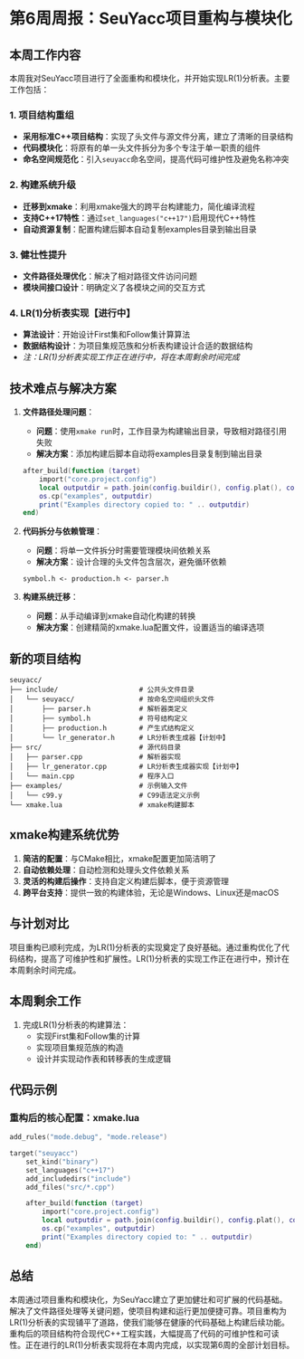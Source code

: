 # 第6周周报：SeuYacc项目重构与模块化

## 本周工作内容

本周我对SeuYacc项目进行了全面重构和模块化，并开始实现LR(1)分析表。主要工作包括：

### 1. 项目结构重组

- **采用标准C++项目结构**：实现了头文件与源文件分离，建立了清晰的目录结构
- **代码模块化**：将原有的单一头文件拆分为多个专注于单一职责的组件
- **命名空间规范化**：引入`seuyacc`命名空间，提高代码可维护性及避免名称冲突

### 2. 构建系统升级

- **迁移到xmake**：利用xmake强大的跨平台构建能力，简化编译流程
- **支持C++17特性**：通过`set_languages("c++17")`启用现代C++特性
- **自动资源复制**：配置构建后脚本自动复制examples目录到输出目录

### 3. 健壮性提升

- **文件路径处理优化**：解决了相对路径文件访问问题
- **模块间接口设计**：明确定义了各模块之间的交互方式

### 4. LR(1)分析表实现【进行中】

- **算法设计**：开始设计First集和Follow集计算算法
- **数据结构设计**：为项目集规范族和分析表构建设计合适的数据结构
- _注：LR(1)分析表实现工作正在进行中，将在本周剩余时间完成_

## 技术难点与解决方案

1. **文件路径处理问题**：
   - **问题**：使用`xmake run`时，工作目录为构建输出目录，导致相对路径引用失败
   - **解决方案**：添加构建后脚本自动将examples目录复制到输出目录

   ```lua
   after_build(function (target)
       import("core.project.config")
       local outputdir = path.join(config.buildir(), config.plat(), config.arch(), config.mode())
       os.cp("examples", outputdir)
       print("Examples directory copied to: " .. outputdir)
   end)
   ```

2. **代码拆分与依赖管理**：
   - **问题**：将单一文件拆分时需要管理模块间依赖关系
   - **解决方案**：设计合理的头文件包含层次，避免循环依赖

   ```plaintext
   symbol.h <- production.h <- parser.h
   ```

3. **构建系统迁移**：
   - **问题**：从手动编译到xmake自动化构建的转换
   - **解决方案**：创建精简的xmake.lua配置文件，设置适当的编译选项

## 新的项目结构

```plaintext
seuyacc/
├── include/                    # 公共头文件目录
│   └── seuyacc/                # 按命名空间组织头文件
│       ├── parser.h            # 解析器类定义
│       ├── symbol.h            # 符号结构定义
│       ├── production.h        # 产生式结构定义
│       └── lr_generator.h      # LR分析表生成器【计划中】
├── src/                        # 源代码目录
│   ├── parser.cpp              # 解析器实现
│   ├── lr_generator.cpp        # LR分析表生成器实现【计划中】
│   └── main.cpp                # 程序入口
├── examples/                   # 示例输入文件
│   └── c99.y                   # C99语法定义示例
└── xmake.lua                   # xmake构建脚本
```

## xmake构建系统优势

1. **简洁的配置**：与CMake相比，xmake配置更加简洁明了
2. **自动依赖处理**：自动检测和处理头文件依赖关系
3. **灵活的构建后操作**：支持自定义构建后脚本，便于资源管理
4. **跨平台支持**：提供一致的构建体验，无论是Windows、Linux还是macOS

## 与计划对比

项目重构已顺利完成，为LR(1)分析表的实现奠定了良好基础。通过重构优化了代码结构，提高了可维护性和扩展性。LR(1)分析表的实现工作正在进行中，预计在本周剩余时间完成。

## 本周剩余工作

1. 完成LR(1)分析表的构建算法：
   - 实现First集和Follow集的计算
   - 实现项目集规范族的构造
   - 设计并实现动作表和转移表的生成逻辑

## 代码示例

### 重构后的核心配置：xmake.lua

```lua
add_rules("mode.debug", "mode.release")

target("seuyacc")
    set_kind("binary")
    set_languages("c++17")
    add_includedirs("include")
    add_files("src/*.cpp")

    after_build(function (target)
        import("core.project.config")
        local outputdir = path.join(config.buildir(), config.plat(), config.arch(), config.mode())
        os.cp("examples", outputdir)
        print("Examples directory copied to: " .. outputdir)
    end)
```

## 总结

本周通过项目重构和模块化，为SeuYacc建立了更加健壮和可扩展的代码基础。解决了文件路径处理等关键问题，使项目构建和运行更加便捷可靠。项目重构为LR(1)分析表的实现铺平了道路，使我们能够在健康的代码基础上构建后续功能。重构后的项目结构符合现代C++工程实践，大幅提高了代码的可维护性和可读性。正在进行的LR(1)分析表实现将在本周内完成，以实现第6周的全部计划目标。
